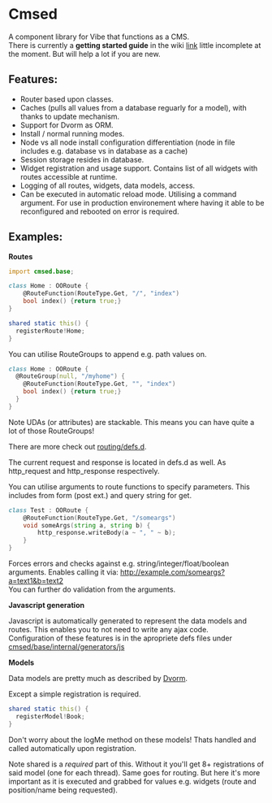 Cmsed
=====

A component library for Vibe that functions as a CMS.<br/>
There is currently a **getting started guide** in the wiki [link](https://github.com/rikkimax/Cmsed/wiki/Tutorial-Getting-started) little incomplete at the moment. But will help a lot if you are new.

Features:
---------
- Router based upon classes.
- Caches (pulls all values from a database reguarly for a model), with thanks to update mechanism.
- Support for Dvorm as ORM.
- Install / normal running modes.
- Node vs all node install configuration differentiation (node in file includes e.g. database vs in database as a cache)
- Session storage resides in database.
- Widget registration and usage support. Contains list of all widgets with routes accessible at runtime.
- Logging of all routes, widgets, data models, access.
- Can be executed in automatic reload mode. Utilising a command argument. For use in production environement where having it able to be reconfigured and rebooted on error is required.

Examples:
---------

**Routes**

```D
import cmsed.base;

class Home : OORoute {
    @RouteFunction(RouteType.Get, "/", "index")
    bool index() {return true;}
}

shared static this() {
  registerRoute!Home;
}
```

You can utilise RouteGroups to append e.g. path values on.

```D
class Home : OORoute {
  @RouteGroup(null, "/myhome") {
    @RouteFunction(RouteType.Get, "", "index")
    bool index() {return true;}
  }
}
```
Note UDAs (or attributes) are stackable. This means you can have quite a lot of those RouteGroups!

There are more check out [routing/defs.d](https://github.com/rikkimax/Cmsed/blob/master/source/cmsed/base/internal/routing/base.d).

The current request and response is located in defs.d as well. As http_request and http_response respectively.

You can utilise arguments to route functions to specify parameters. This includes from form (post ext.) and query string for get.

```D
class Test : OORoute {
	@RouteFunction(RouteType.Get, "/someargs")
	void someArgs(string a, string b) {
		http_response.writeBody(a ~ ", " ~ b);
	}
}
```

Forces errors and checks against e.g. string/integer/float/boolean arguments. Enables calling it via: http://example.com/someargs?a=text1&b=text2<br/>
You can further do validation from the arguments.

**Javascript generation**

Javascript is automatically generated to represent the data models and routes. This enables you to not need to write any ajax code.<br/>
Configuration of these features is in the apropriete defs files under [cmsed/base/internal/generators/js](https://github.com/rikkimax/Cmsed/tree/master/source/base/cmsed/base/internal/generators/js)

**Models**

Data models are pretty much as described by [Dvorm](https://github.com/rikkimax/Dvorm).

Except a simple registration is required.

```D
shared static this() {
  registerModel!Book;
}
```

Don't worry about the logMe method on these models! Thats handled and called automatically upon registration.

Note shared is a _required_ part of this. Without it you'll get 8+ registrations of said model (one for each thread).
Same goes for routing. But here it's more important as it is executed and grabbed for values e.g. widgets (route and position/name being requested).
